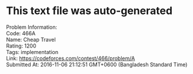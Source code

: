 # This text file was auto-generated  
  
Problem Information:  
Code: 466A  
Name: Cheap Travel  
Rating: 1200  
Tags: implementation  
Link: https://codeforces.com/contest/466/problem/A  
Submitted At: 2016-11-06 21:12:51 GMT+0600 (Bangladesh Standard Time)  
